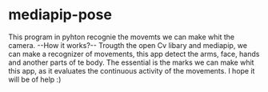 # mediapip-pose
This program in pyhton recognie the movemts we can make whit the camera.
--How it works?--
Trougth the open Cv libary and mediapip, we can make a recognizer of movements, this app detect 
the arms, face, hands and another parts of te body. The essential is the marks we can make whit this app, as it 
evaluates the continuous activity of the movements. 
I hope it will be of help :)
